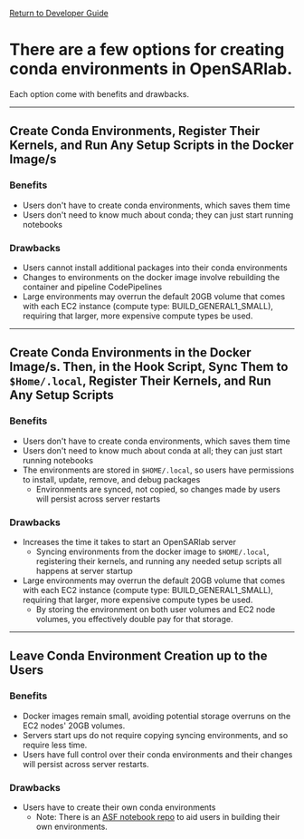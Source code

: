 [Return to Developer Guide](../dev.md)

# There are a few options for creating conda environments in OpenSARlab. 
Each option come with benefits and drawbacks.

---
## Create Conda Environments, Register Their Kernels, and Run Any Setup Scripts in the Docker Image/s

### Benefits 
- Users don't have to create conda environments, which saves them time
- Users don't need to know much about conda; they can just start running notebooks

### Drawbacks
- Users cannot install additional packages into their conda environments
- Changes to environments on the docker image involve rebuilding the container and pipeline CodePipelines
- Large environments may overrun the default 20GB volume that comes with each EC2 instance (compute type: BUILD_GENERAL1_SMALL), requiring that larger, more expensive compute types be used.

---
## Create Conda Environments in the Docker Image/s. Then, in the Hook Script, Sync Them to `$Home/.local`, Register Their Kernels, and Run Any Setup Scripts

### Benefits 
- Users don't have to create conda environments, which saves them time
- Users don't need to know much about conda at all; they can just start running notebooks
- The environments are stored in `$HOME/.local`, so users have permissions to install, update, remove, and debug packages
  - Environments are synced, not copied, so changes made by users will persist across server restarts

### Drawbacks
- Increases the time it takes to start an OpenSARlab server
  - Syncing environments from the docker image to `$HOME/.local`, registering their kernels, and running any needed setup scripts all happens at server startup
- Large environments may overrun the default 20GB volume that comes with each EC2 instance (compute type: BUILD_GENERAL1_SMALL), requiring that larger, more expensive compute types be used.
  - By storing the environment on both user volumes and EC2 node volumes, you effectively double pay for that storage.

---
## Leave Conda Environment Creation up to the Users

### Benefits 
- Docker images remain small, avoiding potential storage overruns on the EC2 nodes' 20GB volumes.
- Servers start ups do not require copying syncing environments, and so require less time. 
- Users have full control over their conda environments and their changes will persist across server restarts.

### Drawbacks
- Users have to create their own conda environments
  - Note: There is an [ASF notebook repo](https://github.com/ASFOpenSARlab/opensarlab-envs) to aid users in building their own environments.